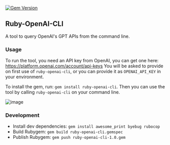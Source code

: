 [![Gem Version](https://badge.fury.io/rb/ruby-openai-cli.svg)](https://badge.fury.io/rb/ruby-openai-cli)

## Ruby-OpenAI-CLI

A tool to query OpenAI's GPT APIs from the command line.

### Usage

To run the tool, you need an API key from OpenAI, you can get one here:
https://platform.openai.com/account/api-keys
You will be asked to provide on first use of `ruby-openai-cli`, or you can
provide it as `OPENAI_API_KEY` in your environment.

To install the gem, run: `gem install ruby-openai-cli`. Then you can 
use the tool by calling `ruby-openai-cli` on your command line.

![image](https://user-images.githubusercontent.com/582520/229295020-e8aa962c-6a87-45e2-802a-c8d41026a56d.png)

### Development

* Install dev dependencies: `gem install awesome_print byebug rubocop`
* Build Rubygem: `gem build ruby-openai-cli.gemspec`
* Publish Rubygem: `gem push ruby-openai-cli-1.0.gem`
